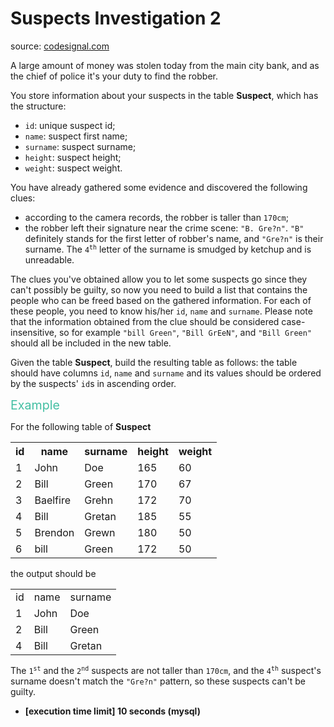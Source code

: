 <h1>Suspects Investigation 2</h1>
<p>source: <a href="https://www.codesignal.com/">codesignal.com</a>
<div><p>A large amount of money was stolen today from the main city bank, and as the chief of police it's your duty to find the robber.</p>
<p>You store information about your suspects in the table <strong>Suspect</strong>, which has the structure:</p>
<ul>
<li><code>id</code>: unique suspect id;</li>
<li><code>name</code>: suspect first name;</li>
<li><code>surname</code>: suspect surname;</li>
<li><code>height</code>: suspect height;</li>
<li><code>weight</code>: suspect weight.</li>
</ul>
<p>You have already gathered some evidence and discovered the following clues:</p>
<ul>
<li>according to the camera records, the robber is taller than <code>170cm</code>;</li>
<li>the robber left their signature near the crime scene: <code>"B. Gre?n"</code>. <code>"B"</code> definitely stands for the first letter of robber's name, and <code>"Gre?n"</code> is their surname. The <code>4<sup>th</sup></code> letter of the surname is smudged by ketchup and is unreadable.</li>
</ul>
<p>The clues you've obtained allow you to let some suspects go since they can't possibly be guilty, so now you need to build a list that contains the people who can be freed based on the gathered information. For each of these people, you need to know his/her <code>id</code>, <code>name</code> and <code>surname</code>. Please note that the information obtained from the clue should be considered case-insensitive, so for example <code>"bill Green"</code>, <code>"Bill GrEeN"</code>, and <code>"Bill Green"</code> should all be included in the new table.</p>
<p>Given the table <strong>Suspect</strong>, build the resulting table as follows: the table should have columns <code>id</code>, <code>name</code> and <code>surname</code> and its values should be ordered by the suspects' <code>id</code>s in ascending order.</p>
<p><span style="color:#44BFA3;font-size:1.4em">Example</span></p>
<p>For the following table of <strong>Suspect</strong></p>
<table>
  <tbody><tr>
    <th>id</th>
    <th>name</th>
    <th>surname</th>
    <th>height</th>
    <th>weight</th>
  </tr>
  <tr>
    <td>1</td>
    <td>John</td>
    <td>Doe</td>
    <td>165</td>
    <td>60</td>
  </tr>
  <tr>
    <td>2</td>
    <td>Bill</td>
    <td>Green</td>
    <td>170</td>
    <td>67</td>
  </tr>
  <tr>
    <td>3</td>
    <td>Baelfire</td>
    <td>Grehn</td>
    <td>172</td>
    <td>70</td>
  </tr>
  <tr>
    <td>4</td>
    <td>Bill</td>
    <td>Gretan</td>
    <td>185</td>
    <td>55</td>
  </tr>
  <tr>
    <td>5</td>
    <td>Brendon</td>
    <td>Grewn</td>
    <td>180</td>
    <td>50</td>
  </tr>
  <tr>
    <td>6</td>
    <td>bill</td>
    <td>Green</td>
    <td>172</td>
    <td>50</td>
  </tr>
</tbody></table>
<p>the output should be</p>
<table>
<tbody><tr>
<td>id</td>
<td>name</td>
<td>surname</td>
</tr>
<tr>
<td>1</td>
<td>John</td>
<td>Doe</td>
</tr>
<tr>
<td>2</td>
<td>Bill</td>
<td>Green</td>
</tr>
<tr>
<td>4</td>
<td>Bill</td>
<td>Gretan</td>
</tr>
</tbody></table>
<p>The <code>1<sup>st</sup></code> and the <code>2<sup>nd</sup></code> suspects are not taller than <code>170cm</code>, and the <code>4<sup>th</sup></code> suspect's surname doesn't match the <code>"Gre?n"</code> pattern, so these suspects can't be guilty.</p>
<ul>
<li><strong>[execution time limit] 10 seconds (mysql)</strong></li>
</ul>
</div>
